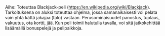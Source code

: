 Aihe: Toteuttaa Blackjack-peli (https://en.wikipedia.org/wiki/Blackjack).
Tarkoituksena on aluksi toteuttaa ohjelma, jossa samanaikaisesti voi pelata vain yhtä kättä
jakajaa (talo) vastaan. Perusominaisuudet panostus, tuplaus, vakuutus, ota kortti, jää.
Kun peli toimii halutulla tavalla, voi sitä jatkokehittää lisäämällä bonuspelejä ja
pelipaikkoja. 
